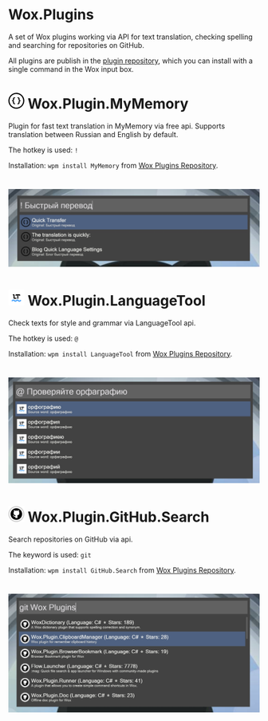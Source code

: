 # Wox.Plugins

A set of Wox plugins working via API for text translation, checking spelling and searching for repositories on GitHub.

All plugins are publish in the [plugin repository](http://www.wox.one/u/70837), which you can install with a single command in the Wox input box.

<h1 align="left">
    <img src="src/Wox.Plugin.MyMemory/logo.png" width="32" />
    Wox.Plugin.MyMemory
</h1>

Plugin for fast text translation in MyMemory via free api. Supports translation between Russian and English by default.

The hotkey is used: `!`

Installation: `wpm install MyMemory` from [Wox Plugins Repository](http://www.wox.one/plugin/427).

<h1 align="center">
    <img src="src/Wox.Plugin.MyMemory/mymemory.jpg"/>
</h1>

<h1 align="left">
    <img src="src/Wox.Plugin.LanguageTool/logo.png" width="32" />
    Wox.Plugin.LanguageTool
</h1>

Check texts for style and grammar via LanguageTool api.

The hotkey is used: `@`

Installation: `wpm install LanguageTool` from [Wox Plugins Repository](http://www.wox.one/plugin/428).

<h1 align="center">
    <img src="src/Wox.Plugin.LanguageTool/languagetool.jpg"/>
</h1>

<h1 align="left">
    <img src="src/Wox.Plugin.GitHub.Search/logo.png" width="32" />
    Wox.Plugin.GitHub.Search
</h1>

Search repositories on GitHub via api.

The keyword is used: `git`

Installation: `wpm install GitHub.Search` from [Wox Plugins Repository](http://www.wox.one/plugin/429).

<h1 align="center">
    <img src="src/Wox.Plugin.GitHub.Search/githubsearch.jpg"/>
</h1>